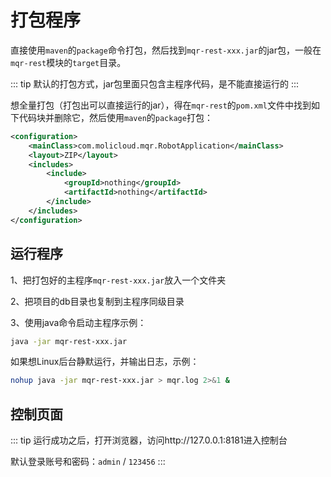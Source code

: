 # 打包程序
直接使用`maven`的`package`命令打包，然后找到`mqr-rest-xxx.jar`的jar包，一般在`mqr-rest`模块的`target`目录。

::: tip
默认的打包方式，jar包里面只包含主程序代码，是不能直接运行的
:::

想全量打包（打包出可以直接运行的jar），得在`mqr-rest`的`pom.xml`文件中找到如下代码块并删除它，然后使用`maven`的`package`打包：
``` xml
<configuration>
    <mainClass>com.molicloud.mqr.RobotApplication</mainClass>
    <layout>ZIP</layout>
    <includes>
        <include>
            <groupId>nothing</groupId>
            <artifactId>nothing</artifactId>
        </include>
    </includes>
</configuration>
```

## 运行程序
1、把打包好的主程序`mqr-rest-xxx.jar`放入一个文件夹

2、把项目的db目录也复制到主程序同级目录

3、使用java命令启动主程序示例：

``` bash
java -jar mqr-rest-xxx.jar
```

如果想Linux后台静默运行，并输出日志，示例：
``` bash
nohup java -jar mqr-rest-xxx.jar > mqr.log 2>&1 &
```

## 控制页面
::: tip
运行成功之后，打开浏览器，访问http://127.0.0.1:8181进入控制台

默认登录账号和密码：`admin` / `123456`
:::
